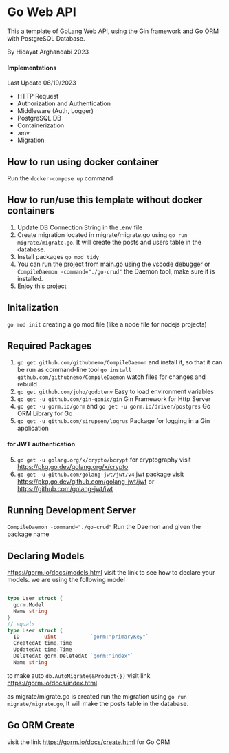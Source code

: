# Go Web API

This a template of GoLang Web API, using the Gin framework and Go ORM with PostgreSQL Database.

By Hidayat Arghandabi 2023

#### Implementations
Last Update 06/19/2023
- HTTP Request
- Authorization and Authentication
- Middleware (Auth, Logger) 
- PostgreSQL DB
- Containerization
- .env
- Migration


## How to run using docker container

Run the `docker-compose up` command

## How to run/use this template without docker containers

1. Update DB Connection String in the .env file
2. Create migration located in migrate/migrate.go using `go run migrate/migrate.go`. It will create the posts and users table in the database.
3. Install packages `go mod tidy`
4. You can run the project from main.go using the vscode debugger or `CompileDaemon -command="./go-crud"` the Daemon tool, make sure it is installed.
5. Enjoy this project

## Initalization

`go mod init` creating a go mod file (like a node file for nodejs projects)

## Required Packages

1.  `go get github.com/githubnemo/CompileDaemon` and install it, so that it can be run as command-line tool `go install github.com/githubnemo/CompileDaemon` watch files for changes and rebuild
2.  `go get github.com/joho/godotenv` Easy to load environment variables
3.  `go get -u github.com/gin-gonic/gin` Gin Framework for Http Server
4.  `go get -u gorm.io/gorm` and `go get -u gorm.io/driver/postgres` Go ORM Library for Go
5.  `go get -u github.com/sirupsen/logrus` Package for logging in a Gin application

#### for JWT authentication

5. `go get -u golang.org/x/crypto/bcrypt` for cryptography visit https://pkg.go.dev/golang.org/x/crypto
6. `go get -u github.com/golang-jwt/jwt/v4` jwt package visit https://pkg.go.dev/github.com/golang-jwt/jwt or https://github.com/golang-jwt/jwt

## Running Development Server

`CompileDaemon -command="./go-crud"` Run the Daemon and given the package name

## Declaring Models

https://gorm.io/docs/models.html visit the link to see how to declare your models.
we are using the following model

```go

type User struct {
  gorm.Model
  Name string
}
// equals
type User struct {
  ID        uint           `gorm:"primaryKey"`
  CreatedAt time.Time
  UpdatedAt time.Time
  DeletedAt gorm.DeletedAt `gorm:"index"`
  Name string
```

to make auto `db.AutoMigrate(&Product{})` visit link https://gorm.io/docs/index.html

as migrate/migrate.go is created run the migration using
`go run migrate/migrate.go`, It will make the posts table in the database.

## Go ORM Create

visit the link https://gorm.io/docs/create.html for Go ORM
